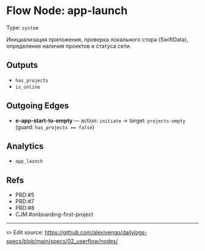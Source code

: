 # Flow Node: app-launch

Type: `system`

Инициализация приложения, проверка локального стора (SwiftData), определение наличия проектов и статуса сети.


## Outputs
- `has_projects`
- `is_online`

## Outgoing Edges
- **e-app-start-to-empty** — action: `initiate` → target: `projects-empty` (guard: `has_projects == false`)

## Analytics
- `app_launch`

## Refs
- PRD:#5
- PRD:#7
- PRD:#8
- CJM:#onboarding-first-project

---
✏️ Edit source: https://github.com/alexivengo/dailylogs-specs/blob/main/specs/02_userflow/nodes/